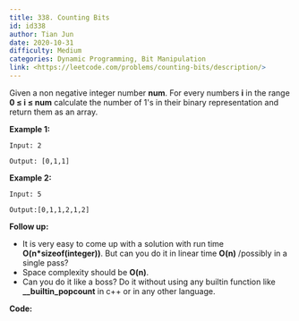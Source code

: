 ```yaml
---
title: 338. Counting Bits
id: id338
author: Tian Jun
date: 2020-10-31
difficulty: Medium
categories: Dynamic Programming, Bit Manipulation
link: <https://leetcode.com/problems/counting-bits/description/>
---
```


Given a non negative integer number **num**. For every numbers **i** in the
range **0 ≤ i ≤ num** calculate the number of 1's in their binary
representation and return them as an array.

**Example 1:**
            
	Input: 2    
	Output: [0,1,1]

**Example 2:**
            
	Input: 5    
	Output:[0,1,1,2,1,2]    

**Follow up:**

  * It is very easy to come up with a solution with run time **O(n*sizeof(integer))**. But can you do it in linear time **O(n)** /possibly in a single pass?
  * Space complexity should be **O(n)**.
  * Can you do it like a boss? Do it without using any builtin function like **__builtin_popcount** in c++ or in any other language.


**Code:**

